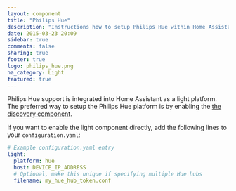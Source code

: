 ```yaml
---
layout: component
title: "Philips Hue"
description: "Instructions how to setup Philips Hue within Home Assistant."
date: 2015-03-23 20:09
sidebar: true
comments: false
sharing: true
footer: true
logo: philips_hue.png
ha_category: Light
featured: true
---
```




Philips Hue support is integrated into Home Assistant as a light platform. The preferred way to setup the Philips Hue platform is by enabling the [the discovery component](/components/discovery/).

If you want to enable the light component directly, add the following lines to your `configuration.yaml`:

```yaml
# Example configuration.yaml entry
light:
  platform: hue
  host: DEVICE_IP_ADDRESS
  # Optional, make this unique if specifying multiple Hue hubs
  filename: my_hue_hub_token.conf
```
